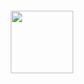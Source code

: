 <div align="center">
	<br>
	<br>
	<br>
	<br>
	<img src="https://media.giphy.com/media/3ov9k7A4giH2V5S8mc/source.gif" width="100">
	<br>
	<br>
	<br>
	<br>
</div>
